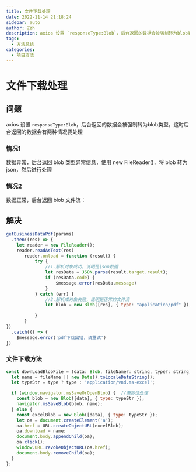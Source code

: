 ```yaml
---
title: 文件下载处理
date: 2022-11-14 21:18:24
sidebar: auto
author: Zzh
description: axios 设置 `responseType:Blob`，后台返回的数据会被强制转为blob类型，这时后台返回的数据会有两种情况要处理
tags:
  - 方法总结
categories: 
  - 项目方法
---
```


# 文件下载处理

## 问题

axios 设置 `responseType:Blob`，后台返回的数据会被强制转为blob类型，这时后台返回的数据会有两种情况要处理

### 情况1

数据异常，后台返回 blob 类型异常信息，使用 new FileReader()，将 blob 转为 json，然后进行处理

### 情况2

数据正常，后台返回 blob 文件流：

## 解决

```javascript
getBusinessDataPdf(params)
  .then((res) => {  
    let reader = new FileReader();  
    reader.readAsText(res)  
       reader.onload = function (result) {  
           try {  
               //1.解析对象成功，说明是json数据 
               let resData = JSON.parse(result.target.result);  
               if (resData.code) {  
                   $message.error(resData.message)    
               }  
           } catch (err) {  
               //2.解析成对象失败，说明是正常的文件流  
               let blob = new Blob([res], { type: "application/pdf" });  
               
           }  
       }  
})
  .catch(() => {  
    $message.error('pdf下载出错，请重试')    
})
```

### 文件下载方法

```javascript
const downLoadBlobFile = (data: Blob, fileName?: string, type?: string) => { 		//type为Mime类型
  let name = fileName || new Date().toLocaleDateString();
  let typeStr = type ? type : 'application/vnd.ms-excel';

  if (window.navigator.msSaveOrOpenBlob) {  //兼容性处理
    const blob = new Blob([data], { type: typeStr });
    navigator.msSaveBlob(blob, name);
  } else {
    const excelBlob = new Blob([data], { type: typeStr });
    let oa = document.createElement('a');
    oa.href = URL.createObjectURL(excelBlob);
    oa.download = name;
    document.body.appendChild(oa);
    oa.click();
    window.URL.revokeObjectURL(oa.href);
    document.body.removeChild(oa);
  }
};
```
